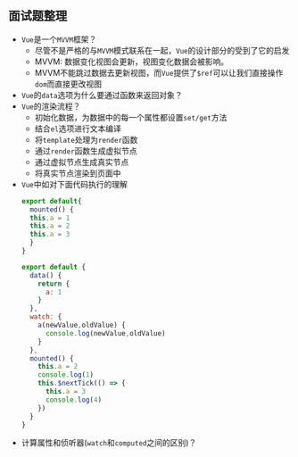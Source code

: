 ## 面试题整理

* `Vue`是一个`MVVM`框架？
  * 尽管不是严格的与`MVVM`模式联系在一起，`Vue`的设计部分的受到了它的启发
  * MVVM: 数据变化视图会更新，视图变化数据会被影响。
  * MVVM不能跳过数据去更新视图，而`Vue`提供了`$ref`可以让我们直接操作`dom`而直接更改视图
* `Vue`的`data`选项为什么要通过函数来返回对象？
* `Vue`的渲染流程？
  * 初始化数据，为数据中的每一个属性都设置`set/get`方法
  * 结合`el`选项进行文本编译
  * 将`template`处理为`render`函数
  * 通过`render`函数生成虚拟节点
  * 通过虚拟节点生成真实节点
  * 将真实节点渲染到页面中
* `Vue`中如对下面代码执行的理解
  ```javascript
  export default{
    mounted() {
    this.a = 1
    this.a = 2
    this.a = 3
    }
  }
  ```
  ```javascript
  export default {
    data() {
      return {
        a: 1
      } 
    },
    watch: {
      a(newValue,oldValue) {
        console.log(newValue,oldValue)
      }
    },
    mounted() {
      this.a = 2
      console.log(1)
      this.$nextTick(() => {
        this.a = 3
        console.log(4)
      })
    }
  }
  ```
* 计算属性和侦听器(`watch`和`computed`之间的区别)？

